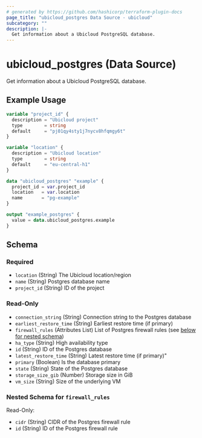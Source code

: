 ```yaml
---
# generated by https://github.com/hashicorp/terraform-plugin-docs
page_title: "ubicloud_postgres Data Source - ubicloud"
subcategory: ""
description: |-
  Get information about a Ubicloud PostgreSQL database.
---
```


# ubicloud_postgres (Data Source)

Get information about a Ubicloud PostgreSQL database.

## Example Usage

```terraform
variable "project_id" {
  description = "Ubicloud project"
  type        = string
  default     = "pj01qy4sty1j7nycv8hfqmgy6t"
}

variable "location" {
  description = "Ubicloud location"
  type        = string
  default     = "eu-central-h1"
}

data "ubicloud_postgres" "example" {
  project_id = var.project_id
  location   = var.location
  name       = "pg-example"
}

output "example_postgres" {
  value = data.ubicloud_postgres.example
}
```

<!-- schema generated by tfplugindocs -->
## Schema

### Required

- `location` (String) The Ubicloud location/region
- `name` (String) Postgres database name
- `project_id` (String) ID of the project

### Read-Only

- `connection_string` (String) Connection string to the Postgres database
- `earliest_restore_time` (String) Earliest restore time (if primary)
- `firewall_rules` (Attributes List) List of Postgres firewall rules (see [below for nested schema](#nestedatt--firewall_rules))
- `ha_type` (String) High availability type
- `id` (String) ID of the Postgres database
- `latest_restore_time` (String) Latest restore time (if primary)"
- `primary` (Boolean) Is the database primary
- `state` (String) State of the Postgres database
- `storage_size_gib` (Number) Storage size in GiB
- `vm_size` (String) Size of the underlying VM

<a id="nestedatt--firewall_rules"></a>
### Nested Schema for `firewall_rules`

Read-Only:

- `cidr` (String) CIDR of the Postgres firewall rule
- `id` (String) ID of the Postgres firewall rule
